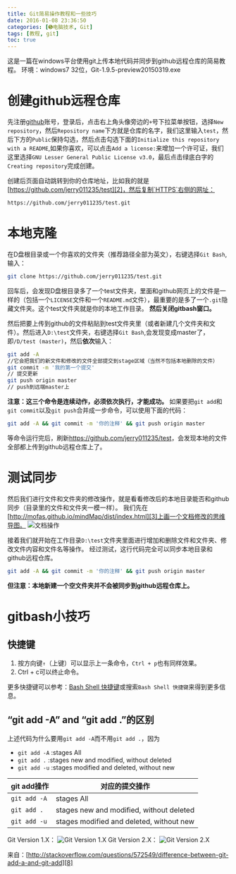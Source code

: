 ```yaml
---
title: Git简易操作教程和一些技巧
date: 2016-01-08 23:36:50
categories: [➎电脑技术, Git]
tags: [教程, git]
toc: true
---
```

这是一篇在windows平台使用git上传本地代码并同步到github远程仓库的简易教程。
环境：windows7 32位，Git-1.9.5-preview20150319.exe
# 创建github远程仓库

先注册[github][1]账号，登录后，点击右上角头像旁边的`+`号下拉菜单按钮，选择`New repository`，然后`Repository name`下方就是仓库的名字，我们这里输入`test`，然后下方的`Public`保持勾选，然后点击勾选下面的`Initialize this repository with a README`,如果你喜欢，可以点击`Add a license:`来增加一个许可证，我们这里选择`GNU Lesser General Public License v3.0`，最后点击绿底白字的`Creating repository`完成创建。

创建后页面自动跳转到你的仓库地址，比如我的就是[https://github.com/jerry011235/test][2]，然后复制`HTTPS`右侧的网址：
``` bash
https://github.com/jerry011235/test.git
```
# 本地克隆
在D盘根目录或一个你喜欢的文件夹（推荐路径全部为英文），右键选择`Git Bash`,输入：
``` bash
git clone https://github.com/jerry011235/test.git
```
回车后，会发现D盘根目录多了一个test文件夹，里面和github网页上的文件是一样的（包括一个`LICENSE`文件和一个`README.md`文件），最重要的是多了一个`.git`隐藏文件夹。这个test文件夹就是你的本地工作目录。
**然后关闭gitbash窗口。**
<!--more-->
然后把要上传到github的文件粘贴到test文件夹里（或者新建几个文件夹和文件）。然后进入`D:\test`文件夹，右键选择`Git Bash`,会发现变成master了，即`/D/test (master)`，然后**依次**输入：
``` bash
git add -A      
//它会把我们的新文件和修改的文件全部提交到stage区域（当然不包括本地删除的文件）
git commit -m '我的第一个提交'
// 提交更新
git push origin master
// push到远端master上
```
**注意：这三个命令是连续动作，必须依次执行，才能成功。**
如果要把`git add`和`git commit`以及`git push`合并成一步命令，可以使用下面的代码：
``` bash
git add -A && git commit -m '你的注释' && git push origin master
```
等命令运行完后，刷新<https://github.com/jerry011235/test>，会发现本地的文件全部都上传到github远程仓库上了。

# 测试同步
然后我们进行文件和文件夹的修改操作，就是看看修改后的本地目录能否和github同步（目录里的文件和文件夹一模一样）。
我们先在[http://mofas.github.io/mindMap/dist/index.html][3]上画一个文档修改的思维导图。
![文档操作][4]

接着我们就开始在工作目录`D:\test`文件夹里面进行增加和删除文件和文件夹、修改文件内容和文件名等操作。
经过测试，这行代码完全可以同步本地目录和github远程仓库。
``` bash
git add -A && git commit -m '你的注释' && git push origin master
```
**但注意：本地新建一个空文件夹并不会被同步到github远程仓库上。**

# gitbash小技巧
## 快捷键
1. 按方向键`↑`（上键）可以显示上一条命令，`Ctrl + p`也有同样效果。
2. Ctrl + c可以终止命令。

更多快捷键可以参考：[Bash Shell 快捷键][5]或搜索`Bash Shell 快捷键`来得到更多信息。
## “git add -A” and “git add .”的区别
上述代码为什么要用`git add -A`而不用`git add .`，因为

 - `git add -A` :stages All
 - `git add .` :stages new and modified, without deleted
 - `git add -u` :stages modified and deleted, without new

git add操作  | 对应的提交操作
------------- | -------------
`git add -A`   | stages All
`git add .`   | stages new and modified, without deleted
`git add -u`  | stages modified and deleted, without new
Git Version 1.X：
![Git Version 1.X ][6]
Git Version 2.X：
![Git Version 2.X ][7]

来自：[http://stackoverflow.com/questions/572549/difference-between-git-add-a-and-git-add][8]


  [1]: https://github.com
  [2]: https://github.com/jerry011235/test
  [3]: http://mofas.github.io/mindMap/dist/index.html
  [4]: http://7xivmb.com1.z0.glb.clouddn.com/%E6%96%87%E6%A1%A3%E4%BF%AE%E6%94%B9.png
  [5]: http://www.cnblogs.com/include/
  [6]: http://i.stack.imgur.com/YfLUZ.jpg
  [7]: http://i.stack.imgur.com/KwOLu.jpg
  [8]: http://stackoverflow.com/questions/572549/difference-between-git-add-a-and-git-add